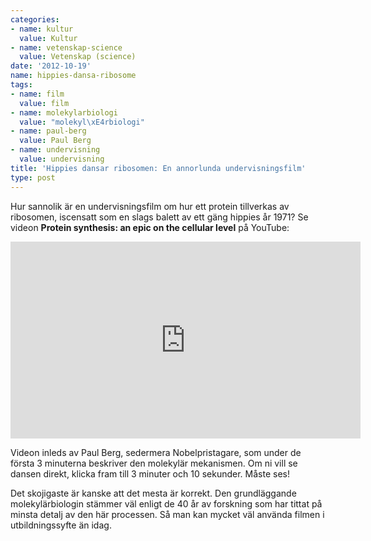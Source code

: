 ```yaml
---
categories:
- name: kultur
  value: Kultur
- name: vetenskap-science
  value: Vetenskap (science)
date: '2012-10-19'
name: hippies-dansa-ribosome
tags:
- name: film
  value: film
- name: molekylarbiologi
  value: "molekyl\xE4rbiologi"
- name: paul-berg
  value: Paul Berg
- name: undervisning
  value: undervisning
title: 'Hippies dansar ribosomen: En annorlunda undervisningsfilm'
type: post
---
```

Hur sannolik är en undervisningsfilm om hur ett protein tillverkas av ribosomen, iscensatt som en slags balett av ett gäng hippies år 1971? Se videon **Protein synthesis: an epic on the cellular level** på YouTube:

<iframe width="560" height="315" src="https://www.youtube.com/embed/u9dhO0iCLww" title="YouTube video player" frameborder="0" allow="accelerometer; autoplay; clipboard-write; encrypted-media; gyroscope; picture-in-picture" allowfullscreen></iframe>

Videon inleds av Paul Berg, sedermera Nobelpristagare, som under de första 3 minuterna beskriver den molekylär mekanismen. Om ni vill se dansen direkt, klicka fram till 3 minuter och 10 sekunder. Måste ses!

Det skojigaste är kanske att det mesta är korrekt. Den grundläggande molekylärbiologin stämmer väl enligt de 40 år av forskning som har tittat på minsta detalj av den här processen. Så man kan mycket väl använda filmen i utbildningssyfte än idag.
